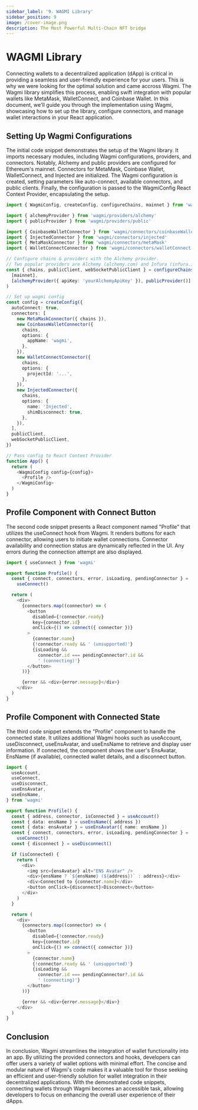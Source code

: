 ```yaml
---
sidebar_label: '9. WAGMI Library'
sidebar_position: 9
image: /cover-image.png
description: The Most Powerful Multi-Chain NFT bridge
---
```


# WAGMI Library

Connecting wallets to a decentralized application (dApp) is critical in providing a seamless and user-friendly experience for your users. This is why we were looking for the optimal solution and came accross Wagmi. The Wagmi library simplifies this process, enabling swift integration with popular wallets like MetaMask, WalletConnect, and Coinbase Wallet. In this document, we'll guide you through the implementation using Wagmi, showcasing how to set up the library, configure connectors, and manage wallet interactions in your React application.

## Setting Up Wagmi Configurations

The initial code snippet demonstrates the setup of the Wagmi library. It imports necessary modules, including Wagmi configurations, providers, and connectors. Notably, Alchemy and public providers are configured for Ethereum's mainnet. Connectors for MetaMask, Coinbase Wallet, WalletConnect, and Injected are initialized.
The Wagmi configuration is created, setting parameters like auto-connect, available connectors, and public clients. Finally, the configuration is passed to the WagmiConfig React Context Provider, encapsulating the setup.

```ts
import { WagmiConfig, createConfig, configureChains, mainnet } from 'wagmi'

import { alchemyProvider } from 'wagmi/providers/alchemy'
import { publicProvider } from 'wagmi/providers/public'

import { CoinbaseWalletConnector } from 'wagmi/connectors/coinbaseWallet'
import { InjectedConnector } from 'wagmi/connectors/injected'
import { MetaMaskConnector } from 'wagmi/connectors/metaMask'
import { WalletConnectConnector } from 'wagmi/connectors/walletConnect'

// Configure chains & providers with the Alchemy provider.
// Two popular providers are Alchemy (alchemy.com) and Infura (infura.io)
const { chains, publicClient, webSocketPublicClient } = configureChains(
  [mainnet],
  [alchemyProvider({ apiKey: 'yourAlchemyApiKey' }), publicProvider()],
)

// Set up wagmi config
const config = createConfig({
  autoConnect: true,
  connectors: [
    new MetaMaskConnector({ chains }),
    new CoinbaseWalletConnector({
      chains,
      options: {
        appName: 'wagmi',
      },
    }),
    new WalletConnectConnector({
      chains,
      options: {
        projectId: '...',
      },
    }),
    new InjectedConnector({
      chains,
      options: {
        name: 'Injected',
        shimDisconnect: true,
      },
    }),
  ],
  publicClient,
  webSocketPublicClient,
})

// Pass config to React Context Provider
function App() {
  return (
    <WagmiConfig config={config}>
      <Profile />
    </WagmiConfig>
  )
}

```

## Profile Component with Connect Button
The second code snippet presents a React component named "Profile" that utilizes the useConnect hook from Wagmi. It renders buttons for each connector, allowing users to initiate wallet connections. Connector availability and connection status are dynamically reflected in the UI. Any errors during the connection attempt are also displayed.

```ts
import { useConnect } from 'wagmi'

export function Profile() {
  const { connect, connectors, error, isLoading, pendingConnector } =
    useConnect()

  return (
    <div>
      {connectors.map((connector) => (
        <button
          disabled={!connector.ready}
          key={connector.id}
          onClick={() => connect({ connector })}
        >
          {connector.name}
          {!connector.ready && ' (unsupported)'}
          {isLoading &&
            connector.id === pendingConnector?.id &&
            ' (connecting)'}
        </button>
      ))}

      {error && <div>{error.message}</div>}
    </div>
  )
}

```

## Profile Component with Connected State

The third code snippet extends the "Profile" component to handle the connected state. It utilizes additional Wagmi hooks such as useAccount, useDisconnect, useEnsAvatar, and useEnsName to retrieve and display user information. If connected, the component shows the user's EnsAvatar, EnsName (if available), connected wallet details, and a disconnect button.

```ts
import {
  useAccount,
  useConnect,
  useDisconnect,
  useEnsAvatar,
  useEnsName,
} from 'wagmi'

export function Profile() {
  const { address, connector, isConnected } = useAccount()
  const { data: ensName } = useEnsName({ address })
  const { data: ensAvatar } = useEnsAvatar({ name: ensName })
  const { connect, connectors, error, isLoading, pendingConnector } =
    useConnect()
  const { disconnect } = useDisconnect()

  if (isConnected) {
    return (
      <div>
        <img src={ensAvatar} alt="ENS Avatar" />
        <div>{ensName ? `${ensName} (${address})` : address}</div>
        <div>Connected to {connector.name}</div>
        <button onClick={disconnect}>Disconnect</button>
      </div>
    )
  }

  return (
    <div>
      {connectors.map((connector) => (
        <button
          disabled={!connector.ready}
          key={connector.id}
          onClick={() => connect({ connector })}
        >
          {connector.name}
          {!connector.ready && ' (unsupported)'}
          {isLoading &&
            connector.id === pendingConnector?.id &&
            ' (connecting)'}
        </button>
      ))}

      {error && <div>{error.message}</div>}
    </div>
  )
}

```

## Conclusion

In conclusion, Wagmi streamlines the integration of wallet functionality into an app. By utilizing the provided connectors and hooks, developers can offer users a variety of wallet options with minimal effort. The concise and modular nature of Wagmi's code makes it a valuable tool for those seeking an efficient and user-friendly solution for wallet integration in their decentralized applications. With the demonstrated code snippets, connecting wallets through Wagmi becomes an accessible task, allowing developers to focus on enhancing the overall user experience of their dApps.
